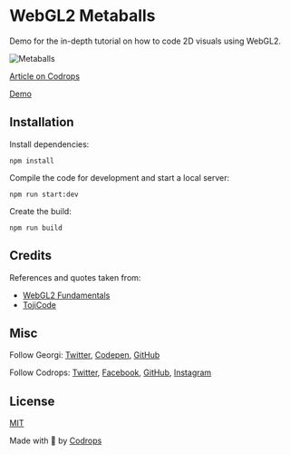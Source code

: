 # WebGL2 Metaballs

Demo for the in-depth tutorial on how to code 2D visuals using WebGL2. 

![Metaballs](https://tympanus.net/codrops/wp-content/uploads/2021/01/Metaballs.jpg)

[Article on Codrops](https://tympanus.net/codrops/?p=52698)

[Demo](http://tympanus.net/Tutorials/WebGL2Metaballs/)


## Installation

Install dependencies:

```
npm install
```

Compile the code for development and start a local server:

```
npm run start:dev
```

Create the build:

```
npm run build
```

## Credits
References and quotes taken from:
- [WebGL2 Fundamentals](https://webgl2fundamentals.org/)
- [TojiCode](https://blog.tojicode.com/)

## Misc

Follow Georgi: [Twitter](https://twitter.com/georgiNikoloff), [Codepen](https://codepen.io/gbnikolov), [GitHub](https://github.com/gnikoloff) 

Follow Codrops: [Twitter](http://www.twitter.com/codrops), [Facebook](http://www.facebook.com/codrops), [GitHub](https://github.com/codrops), [Instagram](https://www.instagram.com/codropsss/)

## License
[MIT](LICENSE)

Made with :blue_heart:  by [Codrops](http://www.codrops.com)





